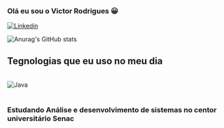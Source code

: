 ### Olá eu sou o Victor Rodrigues 😀


[![Linkedin](https://img.shields.io/badge/LinkedIn-0077B5?style=for-the-badge&logo=linkedin&logoColor=white)](https://www.linkedin.com/in/victor-rodrigues-silva-43a83b21/)


![Anurag's GitHub stats](https://github-readme-stats.vercel.app/api?username=Victor3425&show_icons=true&theme=onedark)

## Tegnologias que eu uso no meu dia

<div style= "display: inline_block"><br/>
<img aling= "center" alt= "Java" src="https://img.shields.io/badge/Java-ED8B00?style=for-the-badge&logo=java&logoColor=white"/>
</div></br>

### Estudando Análise e desenvolvimento de sistemas no centor universitário Senac
